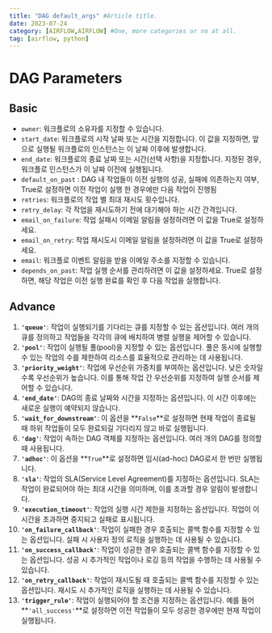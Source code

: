 ```yaml
---
title: "DAG default_args" #Article title.
date: 2023-07-24
category: [AIRFLOW,AIRFLOW] #One, more categories or no at all.
tag: [airflow, python]
---
```


# DAG Parameters

## Basic

- `owner`: 워크플로의 소유자를 지정할 수 있습니다.
- `start_date`: 워크플로의 시작 날짜 또는 시간을 지정합니다. 이 값을 지정하면, 앞으로 실행될 워크플로의 인스턴스는 이 날짜 이후에 발생합니다.
- `end_date`: 워크플로의 종료 날짜 또는 시간(선택 사항)을 지정합니다. 지정된 경우, 워크플로 인스턴스가 이 날짜 이전에 실행됩니다.
- `default_on_past` : DAG 내 작업들이 이전 실행의 성공, 실패에 의존하는지 여부, True로 설정하면 이전 작업이 실행 한 경우에만 다음 작업이 진행됨
- `retries`: 워크플로의 작업 별 최대 재시도 횟수입니다.
- `retry_delay`: 각 작업을 재시도하기 전에 대기해야 하는 시간 간격입니다.
- `email_on_failure`: 작업 실패시 이메일 알림을 설정하려면 이 값을 True로 설정하세요.
- `email_on_retry`: 작업 재시도시 이메일 알림을 설정하려면 이 값을 True로 설정하세요.
- `email`: 워크플로 이벤트 알림을 받을 이메일 주소를 지정할 수 있습니다.
- `depends_on_past`: 작업 실행 순서를 관리하려면 이 값을 설정하세요. True로 설정하면, 해당 작업은 이전 실행 완료를 확인 후 다음 작업을 실행합니다.

## Advance

1. **`'queue'`**: 작업이 실행되기를 기다리는 큐를 지정할 수 있는 옵션입니다. 여러 개의 큐를 정의하고 작업들을 각각의 큐에 배치하여 병렬 실행을 제어할 수 있습니다.
2. **`'pool'`**: 작업이 실행될 풀(pool)을 지정할 수 있는 옵션입니다. 풀은 동시에 실행할 수 있는 작업의 수를 제한하여 리소스를 효율적으로 관리하는 데 사용됩니다.
3. **`'priority_weight'`**: 작업에 우선순위 가중치를 부여하는 옵션입니다. 낮은 숫자일수록 우선순위가 높습니다. 이를 통해 작업 간 우선순위를 지정하여 실행 순서를 제어할 수 있습니다.
4. **`'end_date'`**: DAG의 종료 날짜와 시간을 지정하는 옵션입니다. 이 시간 이후에는 새로운 실행이 예약되지 않습니다.
5. **`'wait_for_downstream'`**: 이 옵션을 **`False`**로 설정하면 현재 작업이 종료될 때 하위 작업들이 모두 완료되길 기다리지 않고 바로 실행됩니다.
6. **`'dag'`**: 작업이 속하는 DAG 객체를 지정하는 옵션입니다. 여러 개의 DAG를 정의할 때 사용됩니다.
7. **`'adhoc'`**: 이 옵션을 **`True`**로 설정하면 임시(ad-hoc) DAG로서 한 번만 실행됩니다.
8. **`'sla'`**: 작업의 SLA(Service Level Agreement)를 지정하는 옵션입니다. SLA는 작업이 완료되어야 하는 최대 시간을 의미하며, 이를 초과할 경우 알림이 발생합니다.
9. **`'execution_timeout'`**: 작업의 실행 시간 제한을 지정하는 옵션입니다. 작업이 이 시간을 초과하면 중지되고 실패로 표시됩니다.
10. **`'on_failure_callback'`**: 작업이 실패한 경우 호출되는 콜백 함수를 지정할 수 있는 옵션입니다. 실패 시 사용자 정의 로직을 실행하는 데 사용될 수 있습니다.
11. **`'on_success_callback'`**: 작업이 성공한 경우 호출되는 콜백 함수를 지정할 수 있는 옵션입니다. 성공 시 추가적인 작업이나 로깅 등의 작업을 수행하는 데 사용될 수 있습니다.
12. **`'on_retry_callback'`**: 작업이 재시도될 때 호출되는 콜백 함수를 지정할 수 있는 옵션입니다. 재시도 시 추가적인 로직을 실행하는 데 사용될 수 있습니다.
13. **`'trigger_rule'`**: 작업이 실행되어야 할 조건을 지정하는 옵션입니다. 예를 들어 **`'all_success'`**로 설정하면 이전 작업들이 모두 성공한 경우에만 현재 작업이 실행됩니다.